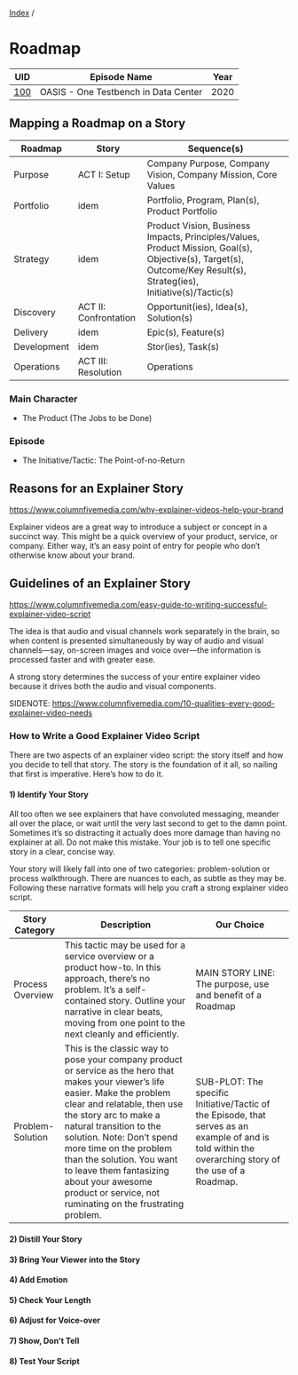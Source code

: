 [Index](../README.md) / 

# Roadmap

| UID | Episode Name | Year |
|-----|--------------|------|
|[100](./100/README.md)  | OASIS - One Testbench in Data Center | 2020 |

## Mapping a Roadmap on a Story

| Roadmap | Story | Sequence(s) |
|---------|-------|-------------|
| Purpose | ACT I: Setup | Company Purpose, Company Vision, Company Mission, Core Values |
| Portfolio | idem | Portfolio, Program, Plan(s), Product Portfolio |
| Strategy | idem | Product Vision, Business Impacts, Principles/Values, Product Mission, Goal(s), Objective(s), Target(s), Outcome/Key Result(s), Strateg(ies), Initiative(s)/Tactic(s) |
| Discovery | ACT II: Confrontation | Opportunit(ies), Idea(s), Solution(s) |
| Delivery | idem | Epic(s), Feature(s) |
| Development | idem | Stor(ies), Task(s) |
| Operations | ACT III: Resolution | Operations |

### Main Character

- The Product (The Jobs to be Done)

### Episode

- The Initiative/Tactic: The Point-of-no-Return

## Reasons for an Explainer Story

https://www.columnfivemedia.com/why-explainer-videos-help-your-brand

Explainer videos are a great way to introduce a subject or concept in a succinct way. This might be a quick overview of your product, service, or company. Either way, it’s an easy point of entry for people who don’t otherwise know about your brand.


## Guidelines of an Explainer Story

https://www.columnfivemedia.com/easy-guide-to-writing-successful-explainer-video-script

The idea is that audio and visual channels work separately in the brain, so when content is presented simultaneously by way of audio and visual channels—say, on-screen images and voice over—the information is processed faster and with greater ease.

A strong story determines the success of your entire explainer video because it drives both the audio and visual components.

SIDENOTE: https://www.columnfivemedia.com/10-qualities-every-good-explainer-video-needs

### How to Write a Good Explainer Video Script

There are two aspects of an explainer video script: the story itself and how you decide to tell that story. The story is the foundation of it all, so nailing that first is imperative. Here’s how to do it.

#### 1) Identify Your Story

All too often we see explainers that have convoluted messaging, meander all over the place, or wait until the very last second to get to the damn point. Sometimes it’s so distracting it actually does more damage than having no explainer at all. Do not make this mistake. Your job is to tell one specific story in a clear, concise way. 


Your story will likely fall into one of two categories: problem-solution or process walkthrough. There are nuances to each, as subtle as they may be. Following these narrative formats will help you craft a strong explainer video script.

| Story Category | Description | Our Choice |
|----------------|-------------|------------|
| Process Overview | This tactic may be used for a service overview or a product how-to. In this approach, there’s no problem. It’s a self-contained story. Outline your narrative in clear beats, moving from one point to the next cleanly and efficiently. | MAIN STORY LINE: The purpose, use and benefit of a Roadmap |
| Problem-Solution | This is the classic way to pose your company product or service as the hero that makes your viewer’s life easier. Make the problem clear and relatable, then use the story arc to make a natural transition to the solution. Note: Don’t spend more time on the problem than the solution. You want to leave them fantasizing about your awesome product or service, not ruminating on the frustrating problem. | SUB-PLOT: The specific Initiative/Tactic of the Episode, that serves as an example of and is told within the overarching story of the use of a Roadmap. |

#### 2) Distill Your Story


#### 3) Bring Your Viewer into the Story


#### 4) Add Emotion


#### 5) Check Your Length


#### 6) Adjust for Voice-over


#### 7) Show, Don't Tell


#### 8) Test Your Script


